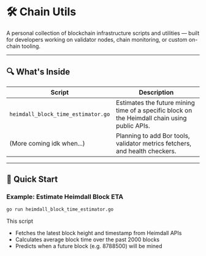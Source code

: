 # 🛠️ Chain Utils

A personal collection of blockchain infrastructure scripts and utilities — built for developers working on validator nodes, chain monitoring, or custom on-chain tooling.

---

## 🔍 What's Inside

| Script | Description |
|--------|-------------|
| `heimdall_block_time_estimator.go` | Estimates the future mining time of a specific block on the Heimdall chain using public APIs. |
| (More coming idk when...) | Planning to add Bor tools, validator metrics fetchers, and health checkers. |

---

## 🚀 Quick Start

### Example: Estimate Heimdall Block ETA

```bash
go run heimdall_block_time_estimator.go
```

This script
- Fetches the latest block height and timestamp from Heimdall APIs
- Calculates average block time over the past 2000 blocks
- Predicts when a future block (e.g. 8788500) will be mined

